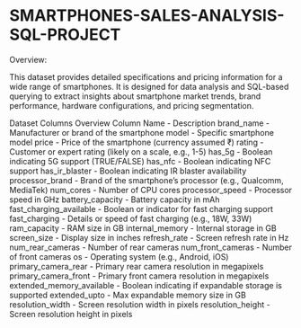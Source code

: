 # SMARTPHONES-SALES-ANALYSIS-SQL-PROJECT
Overview: 

This dataset provides detailed specifications and pricing information for a wide range of smartphones. It is designed for data analysis and SQL-based querying to extract insights about smartphone market trends, brand performance, hardware configurations, and pricing segmentation.

Dataset Columns Overview
Column Name	- Description
brand_name - Manufacturer or brand of the smartphone
model	- Specific smartphone model
price	- Price of the smartphone (currency assumed ₹)
rating - Customer or expert rating (likely on a scale, e.g., 1-5)
has_5g	- Boolean indicating 5G support (TRUE/FALSE)
has_nfc	- Boolean indicating NFC support
has_ir_blaster	- Boolean indicating IR blaster availability
processor_brand	- Brand of the smartphone’s processor (e.g., Qualcomm, MediaTek)
num_cores	- Number of CPU cores
processor_speed	- Processor speed in GHz
battery_capacity	- Battery capacity in mAh
fast_charging_available	- Boolean or indicator for fast charging support
fast_charging	- Details or speed of fast charging (e.g., 18W, 33W)
ram_capacity	- RAM size in GB
internal_memory	- Internal storage in GB
screen_size	- Display size in inches
refresh_rate	- Screen refresh rate in Hz
num_rear_cameras -	Number of rear cameras
num_front_cameras	- Number of front cameras
os	- Operating system (e.g., Android, iOS)
primary_camera_rear	- Primary rear camera resolution in megapixels
primary_camera_front	- Primary front camera resolution in megapixels
extended_memory_available	- Boolean indicating if expandable storage is supported
extended_upto	- Max expandable memory size in GB
resolution_width	- Screen resolution width in pixels
resolution_height	- Screen resolution height in pixels

